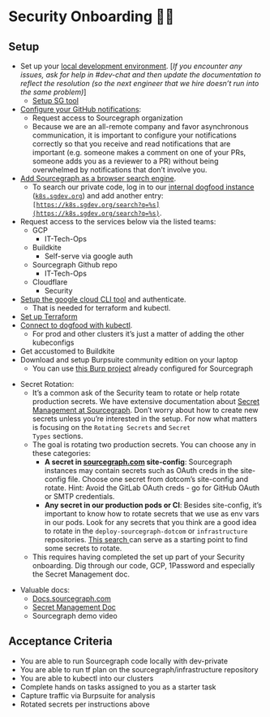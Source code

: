 # Security Onboarding **🧑‍💻**

## Setup

- Set up your [local development environment](https://github.com/sourcegraph/sourcegraph/blob/main/doc/dev/getting-started/index.md). [_If you encounter any issues, ask for help in #dev-chat and then update the documentation to reflect the resolution (so the next engineer that we hire doesn’t run into the same problem)_]
  - [Setup SG tool](https://github.com/sourcegraph/sourcegraph/blob/main/dev/sg/README.md)
- [Configure your GitHub notifications](https://about.sourcegraph.com/handbook/engineering/github-notifications):
  - Request access to Sourcegraph organization
  - Because we are an all-remote company and favor asynchronous communication, it is important to configure your notifications correctly so that you receive and read notifications that are important (e.g. someone makes a comment on one of your PRs, someone adds you as a reviewer to a PR) without being overwhelmed by notifications that don’t involve you.
- [Add Sourcegraph as a browser search engine](https://docs.sourcegraph.com/integration/browser_search_engine).
  - To search our private code, log in to our [internal dogfood instance](https://about.sourcegraph.com/handbook/engineering/deployments/instances#k8s-sgdev-org) (<code>[k8s.sgdev.org](https://k8s.sgdev.org/)</code>) and add another entry: <code>[https://k8s.sgdev.org/search?q=%s](https://k8s.sgdev.org/search?q=%s)</code>.
- Request access to the services below via the listed teams:
  - GCP
    - IT-Tech-Ops
  - Buildkite
    - Self-serve via google auth
  - Sourcegraph Github repo
    - IT-Tech-Ops
  - Cloudflare
    - Security
- [Setup the google cloud CLI tool](https://cloud.google.com/functions/docs/quickstart) and authenticate.
  - That is needed for terraform and kubectl.
- [Set up Terraform](https://github.com/sourcegraph/infrastructure#first-time-using-terraform)
- [Connect to dogfood with kubectl](https://about.sourcegraph.com/handbook/engineering/deployments/debugging/tutorial#gain-access-to-the-cluster).
  - For prod and other clusters it’s just a matter of adding the other kubeconfigs
- Get accustomed to Buildkite
- Download and setup Burpsuite community edition on your laptop
  - You can use [this Burp project](https://drive.google.com/file/d/1__fpwVbzUyuZinbrJnEJSVe3WM1ANpxQ/view?usp=sharing) already configured for Sourcegraph
* Secret Rotation:
    * It’s a common ask of the Security team to rotate or help rotate production secrets. We have extensive documentation about [Secret Management at Sourcegraph](https://docs.google.com/document/d/1Qm5P4KbyVMP_KyPvud0qyqUb43RK3lTFMjAeE6623Nw/edit#heading=h.2xk4w97izb7i). Don’t worry about how to create new secrets unless you’re interested in the setup. For now what matters is focusing on the <code>Rotating Secrets</code> and <code>Secret Types</code> sections.
    * The goal is rotating two production secrets. You can choose any in these categories:
        * <strong>A secret in [sourcegraph.com](http://sourcegraph.com/) site-config</strong>: Sourcegraph instances may contain secrets such as OAuth creds in the site-config file. Choose one secret from dotcom’s site-config and rotate. Hint: Avoid the GitLab OAuth creds - go for GitHub OAuth or SMTP credentials.
        * <strong>Any secret in our production pods or CI</strong>: Besides site-config, it’s important to know how to rotate secrets that we use as env vars in our pods. Look for any secrets that you think are a good idea to rotate in the <code>deploy-sourcegraph-dotcom</code> or <code>infrastructure</code> repositories. [This search ](https://k8s.sgdev.org/search?q=context:global+repo:%5Egithub%5C.com/sourcegraph/%28deploy-sourcegraph-dot-com%7Cinfrastructure%29+file:%28base%7Cbuildkite%29+file:%5C.Deployment%5C.yaml%24+secretKeyRef&patternType=regexp)can serve as a starting point to find some secrets to rotate.
    * This requires having completed the set up part of your Security onboarding. Dig through our code, GCP, 1Password and especially the Secret Management doc. 
- Valuable docs:
  - [Docs.sourcegraph.com](https://docs.sourcegraph.com)
  - [Secret Management Doc](https://docs.google.com/document/d/1Qm5P4KbyVMP_KyPvud0qyqUb43RK3lTFMjAeE6623Nw/edit#heading=h.2xk4w97izb7i)
  - Sourcegraph demo video

## Acceptance Criteria

- You are able to run Sourcegraph code locally with dev-private
- You are able to run tf plan on the sourcegraph/infrastructure repository
- You are able to kubectl into our clusters
- Complete hands on tasks assigned to you as a starter task
- Capture traffic via Burpsuite for analysis
- Rotated secrets per instructions above
